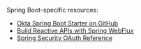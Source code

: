 Spring Boot-specific resources:

* [Okta Spring Boot Starter on GitHub](https://github.com/okta/okta-spring-boot)
* [Build Reactive APIs with Spring WebFlux](https://developer.okta.com/blog/2018/09/24/reactive-apis-with-spring-webflux)
* [Spring Security OAuth Reference](https://docs.spring.io/spring-security/reference/servlet/oauth2/login/index.html)
